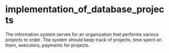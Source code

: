 # implementation_of_database_projects
The information system serves for an organization that performs various projects to order. The system should keep track of projects, time spent on them, executors, payments for projects.
